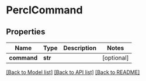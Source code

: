 # PerclCommand

## Properties
Name | Type | Description | Notes
------------ | ------------- | ------------- | -------------
**command** | **str** |  | [optional] 

[[Back to Model list]](../README.md#documentation-for-models) [[Back to API list]](../README.md#documentation-for-api-endpoints) [[Back to README]](../README.md)


